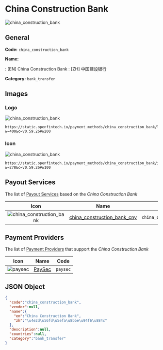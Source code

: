 
# China Construction Bank 
![china_construction_bank](https://static.openfintech.io/payment_methods/china_construction_bank/logo.svg?w=400&c=v0.59.26#w200)  

## General 
**Code:** `china_construction_bank` 
 
**Name:** 
 
:	[EN] China Construction Bank 
:	[ZH] 中国建设银行 
 
**Category:** `bank_transfer` 
 

## Images 

### Logo 
![china_construction_bank](https://static.openfintech.io/payment_methods/china_construction_bank/logo.svg?w=400&c=v0.59.26#w200)  

```
https://static.openfintech.io/payment_methods/china_construction_bank/logo.svg?w=400&c=v0.59.26#w200
```  

### Icon 
![china_construction_bank](https://static.openfintech.io/payment_methods/china_construction_bank/icon.svg?w=278&c=v0.59.26#w100)  

```
https://static.openfintech.io/payment_methods/china_construction_bank/icon.svg?w=278&c=v0.59.26#w100
```  

## Payout Services 
 
The list of [Payout Services](/payout-services/) based on the _China Construction Bank_ 

|Icon|Name|Code| 
|:---:|:---:|:---:| 
|![china_construction_bank](https://static.openfintech.io/payout_methods/china_construction_bank/icon.svg?w=278&c=v0.59.26#w40) |[china_construction_bank_cny](/payout-services/china_construction_bank_cny/)|`china_construction_bank_cny`| 
 

## Payment Providers 
 
The list of [Payment Providers](/payment-providers/) that support the _China Construction Bank_ 

|Icon|Name|Code| 
|:---:|:---:|:---:| 
|![paysec](https://static.openfintech.io/payment_providers/paysec/icon.png?w=278&c=v0.59.26#w100) |[PaySec](/payment-providers/paysec/)|`paysec`| 
 

## JSON Object 

```json
{
  "code":"china_construction_bank",
  "vendor":null,
  "name":{
    "en":"China Construction Bank",
    "zh":"\u4e2d\u56fd\u5efa\u8bbe\u94f6\u884c"
  },
  "description":null,
  "countries":null,
  "category":"bank_transfer"
}
```  
